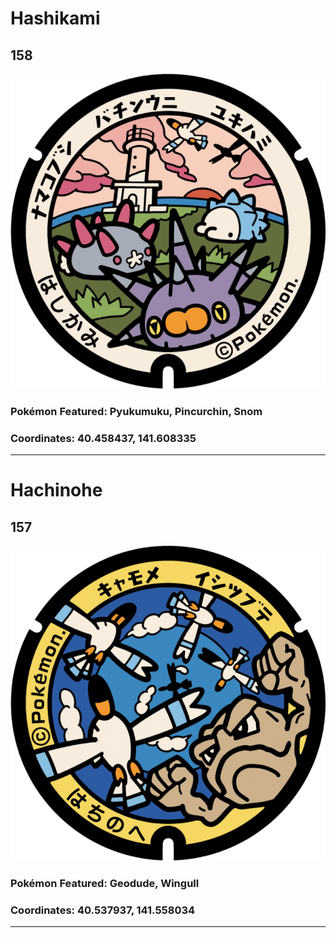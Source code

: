 # Hashikami
## 158
![158](../../Images/158.png "158")
### Pokémon Featured: Pyukumuku, Pincurchin, Snom
### Coordinates: 40.458437, 141.608335
---
# Hachinohe
## 157
![157](../../Images/157.png "157")
### Pokémon Featured: Geodude, Wingull
### Coordinates: 40.537937, 141.558034
---